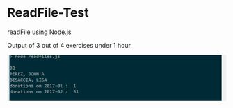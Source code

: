 # ReadFile-Test
readFile using Node.js

Output of 3 out of 4 exercises under 1 hour

<img src="/outputs.PNG">
